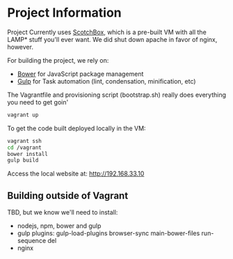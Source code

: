 # Project Information

Project Currently uses [ScotchBox](https://box.scotch.io/), which is a pre-built VM with all the LAMP* stuff you'll ever want.   We did shut down apache in favor of nginx, however. 

For building the project, we rely on:

* [Bower](https://bower.io) for JavaScript package management
* [Gulp](http://gulpjs.com/) for Task automation (lint, condensation, minification, etc)

The Vagrantfile and provisioning script (bootstrap.sh) really does everything you need to get goin'

```bash
vagrant up
```

To get the code built deployed locally in the VM:

```bash
vagrant ssh
cd /vagrant
bower install
gulp build
```

Access the local website at:
http://192.168.33.10


## Building outside of Vagrant

TBD, but we know we'll need to install:
* nodejs, npm, bower and gulp
* gulp plugins: gulp-load-plugins browser-sync main-bower-files run-sequence del
* nginx
